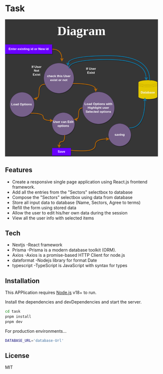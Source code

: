 # Task

<img src="https://github.com/Rakibs511/task/blob/main/public/task.png"/>

## Features

- Create a responsive single page application using React.js frontend framework.
- Add all the entries from the "Sectors" selectbox to database
- Compose the "Sectors" selectbox using data from database
- Store all input data to database (Name, Sectors, Agree to terms)
- Refill the form using stored data
- Allow the user to edit his/her own data during the session
- View all the user info with selected items

## Tech

- Nextjs -React framework
- Prisma -Prisma is a modern database toolkit (ORM).
- Axios -Axios is a promise-based HTTP Client for node.js
- dateformat -Nodejs library for format Date
- typescript -TypeScript is JavaScript with syntax for types

## Installation

This APPlication requires [Node.js](https://nodejs.org/) v18+ to run.

Install the dependencies and devDependencies and start the server.

```sh
cd task
pnpm install
pnpm dev
```

For production environments...

```sh
DATABASE_URL='database-Url'
```

## License

MIT
